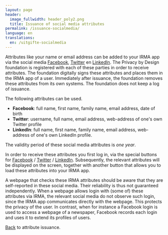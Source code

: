 ```yaml
---
layout: page
header:
  image_fullwidth: header_poly2.png
  title: Issuance of social media attributes
permalink: /issuance-socialmedia/
language: en
translations:
  en: /uitgifte-socialmedia
---
```


Attributes like your name or email address can be added to your IRMA
app via the social media [Facebook](https://www.facebook.com),
[Twitter](https://twitter.com) en [LinkedIn](https://linkedin.com).
The Privacy by Design foundation is registered with each of these
parties in order to receive attributes. The foundation digitally signs
these attributes and places them in the IRMA app of a user.
Immediately after issuance, the foundation removes these attributes
from its own systems. The foundation does not keep a log of issuance.

The following attributes can be used.

 * **Facebook**: full name, first name, family name, email address,
 date of birth
 * **Twitter**: username, full name, email address, web-address
 of one's own Twitter profile
 * **LinkedIn**: full name, first name, family name, email address,
 web-address of one's own LinkedIn profile.

The validity period of these social media attributes is *one year*.

In order to receive these attributes you first log in, via the special
buttons for
[Facebook](https://privacybydesign.foundation/issuance/social/facebook)
/
[Twitter](https://privacybydesign.foundation/issuance/social/twitter)
/
[LinkedIn](https://privacybydesign.foundation/issuance/social/linkedin).
Subsequently, the relevant attributes will be displayed on the screen,
together with another button that allows you to load these attributes
into your IRMA app.

A webpage that checks these IRMA attributes should be aware that they
are self-reported in these social media. Their reliability is thus not
guaranteed independently. When a webpage allows login with (some of)
these attributes via IRMA, the relevant social media do not observe
such login, since the IRMA app communicates directly with the
webpage. This protects the privacy of the user. In contrast, when for
instance a Facebook login is used to access a webpage of a newspaper,
Facebook records each login and uses it to extend its profiles of
users.

[Back](/issuance) to attribute issuance.
